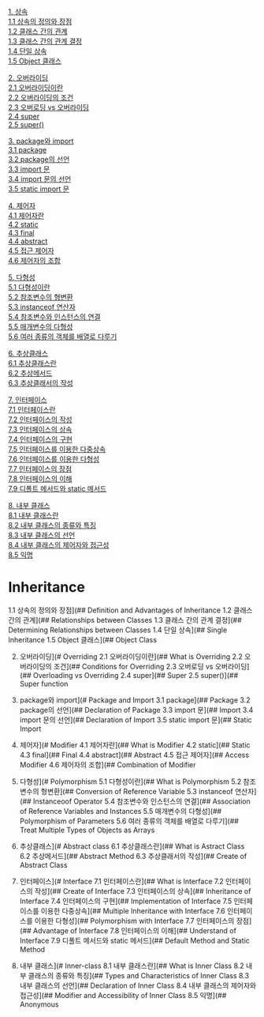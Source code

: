 [1. 상속](#inheritance)         
[1.1 상속의 정의와 장점](#definition-and-advantages-of-inheritance)                
[1.2 클래스 간의 관계](#relationships-between-classes)                
[1.3 클래스 간의 관계 결정](#determining-relationships-between-classes)                
[1.4 단일 상속](#single-inheritance)              
[1.5 Object 클래스](#object-class)             

[2. 오버라이딩](#overriding)            
[2.1 오버라이딩이란](#what-is-overriding)            
[2.2 오버라이딩의 조건](#conditions-for-overriding)            
[2.3 오버로딩 vs 오버라이딩](#overloading-vs-overriding)               
[2.4 super](#super)                
[2.5 super()](#super-function)           

[3. package와 import](#package-and-import)          
[3.1 package](#package)             
[3.2 package의 선언](#declaration-of-package)               
[3.3 import 문](#import)              
[3.4 import 문의 선언](#declaration-of-import)             
[3.5 static import 문](#static-import)              

[4. 제어자](#modifier)              
[4.1 제어자란](#what-is-modifier)            
[4.2 static](#static)              
[4.3 final](#final)             
[4.4 abstract](#abstract)              
[4.5 접근 제어자](#access-modifier)               
[4.6 제어자의 조합](#combination-of-modifier)                     

[5. 다형성](#polymorphism)            
[5.1 다형성이란](#what-is-polymorphism)               
[5.2 참조변수의 형변환](#conversion-of-reference-variable)            
[5.3 instanceof 연산자](#instanceoof-operator)                     
[5.4 참조변수와 인스턴스의 연결](#association-of-reference-variables-and-instances)              
[5.5 매개변수의 다형성](#polymorphism-of-parameters)                 
[5.6 여러 종류의 객체를 배열로 다루기](#treat-multiple-types-of-objects-as-arrays)         

[6. 추상클래스](#abstract-class)            
[6.1 추상클래스란](#what-is-abstract-class)          
[6.2 추상메서드](#abstract-method)             
[6.3 추상클래서의 작성](#create-of-abstract-class)              

[7. 인터페이스](#interface)             
[7.1 인터페이스란](#what-is-interface)            
[7.2 인터페이스의 작성](#create-of-interface)             
[7.3 인터페이스의 상속](#inheritance-of-interface)              
[7.4 인터페이스의 구현](#implementation-of-interface)            
[7.5 인터페이스를 이용한 다중상속](#multiple-inheritance-with-interface)             
[7.6 인터페이스를 이용한 다형성](#polymorphism-with-interface)                  
[7.7 인터페이스의 장점](#advantage-of-interface)             
[7.8 인터페이스의 이해](#understand-of-interface)              
[7.9 디폴트 메서드와 static 메서드](#default-method-and-static-method)                  

[8. 내부 클래스](#inner-class)             
[8.1 내부 클래스란](#what-is-inner-class)            
[8.2 내부 클래스의 종류와 특징](#types-and-characteristics-of-inner-class)         
[8.3 내부 클래스의 선언](#declaration-of-inner-class)                 
[8.4 내부 클래스의 제어자와 접근성](#modifier-and-accessibility-of-inner-class)                   
[8.5 익명](#anonymous)                


# Inheritance
1.1 상속의 정의와 장점](## Definition and Advantages of Inheritance
1.2 클래스 간의 관계](## Relationships between Classes
1.3 클래스 간의 관계 결정](## Determining Relationships between Classes
1.4 단일 상속](## Single Inheritance
1.5 Object 클래스](## Object Class

2. 오버라이딩](# Overriding
2.1 오버라이딩이란](## What is Overriding
2.2 오버라이딩의 조건](## Conditions for Overriding
2.3 오버로딩 vs 오버라이딩](## Overloading vs Overriding
2.4 super](## Super
2.5 super()](## Super function

3. package와 import](# Package and Import
3.1 package](## Package
3.2 package의 선언](## Declaration of Package
3.3 import 문](## Import
3.4 import 문의 선언](## Declaration of Import
3.5 static import 문](## Static Import

4. 제어자](# Modifier
4.1 제어자란](## What is Modifier
4.2 static](## Static
4.3 final](## Final
4.4 abstract](## Abstract
4.5 접근 제어자](## Access Modifier
4.6 제어자의 조합](## Combination of Modifier

5. 다형성](# Polymorphism
5.1 다형성이란](## What is Polymorphism
5.2 참조변수의 형변환](## Conversion of Reference Variable
5.3 instanceof 연산자](## Instanceoof Operator
5.4 참조변수와 인스턴스의 연결](## Association of Reference Variables and Instances
5.5 매개변수의 다형성](## Polymorphism of Parameters
5.6 여러 종류의 객체를 배열로 다루기](## Treat Multiple Types of Objects as Arrays

6. 추상클래스](# Abstract class
6.1 추상클래스란](## What is Astract Class
6.2 추상메서드](## Abstract Method
6.3 추상클래서의 작성](## Create of Abstract Class

7. 인터페이스](# Interface
7.1 인터페이스란](## What is Interface
7.2 인터페이스의 작성](## Create of Interface
7.3 인터페이스의 상속](## Inheritance of Interface
7.4 인터페이스의 구현](## Implementation of Interface
7.5 인터페이스를 이용한 다중상속](## Multiple Inheritance with Interface
7.6 인터페이스를 이용한 다형성](## Polymorphism with Interface
7.7 인터페이스의 장점](## Advantage of Interface
7.8 인터페이스의 이해](## Understand of Interface
7.9 디폴트 메서드와 static 메서드](## Default Method and Static Method

8. 내부 클래스](# Inner-class
8.1 내부 클래스란](## What is Inner Class
8.2 내부 클래스의 종류와 특징](## Types and Characteristics of Inner Class
8.3 내부 클래스의 선언](## Declaration of Inner Class
8.4 내부 클래스의 제어자와 접근성](## Modifier and Accessibility of Inner Class
8.5 익명](## Anonymous

















